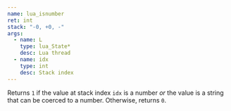 ```yaml
---
name: lua_isnumber
ret: int
stack: "-0, +0, -"
args:
  - name: L
    type: lua_State*
    desc: Lua thread
  - name: idx
    type: int
    desc: Stack index
---
```


Returns `1` if the value at stack index `idx` is a number _or_ the value is a string that can be coerced to a number. Otherwise, returns `0`.
